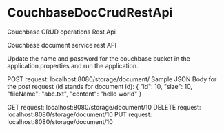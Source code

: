 # CouchbaseDocCrudRestApi
Couchbase CRUD operations Rest Api

Couchbase document service rest API

Update the name and password for the couchbase bucket in the application.properties and run the application.

POST request: localhost:8080/storage/document/ Sample JSON Body for the post request (id stands for document id): { "id": 10, "size": 10, "fileName": "abc.txt", "content": "hello world" }

GET request: localhost:8080/storage/document/10 DELETE request: localhost:8080/storage/document/10 PUT request: localhost:8080/storage/document/10
